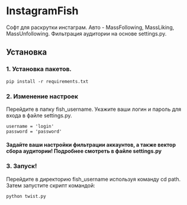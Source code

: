 # InstagramFish

Софт для раскрутки инстаграм. Авто - MassFollowing, MassLiking, MassUnfollowing.
Фильтрация аудитории на основе settings.py.

## Установка

### 1. Установка пакетов.

```no-highlight
pip install -r requirements.txt
```

### 2. Изменение настроек
Перейдите в папку fish_username. Укажите ваши логин и пароль для входа в файле settings.py.
```no-highlight
username = 'login'
password = 'password'
```

#### Задайте ваши настройки фильтрации аккаунтов, а также вектор сбора аудитории! Подробнее смотреть в файле settings.py

### 3. Запуск!
Перейдите в директорию fish_username используя команду cd path. Затем запустите скрипт командой:
```no-highlight
python twist.py
```
